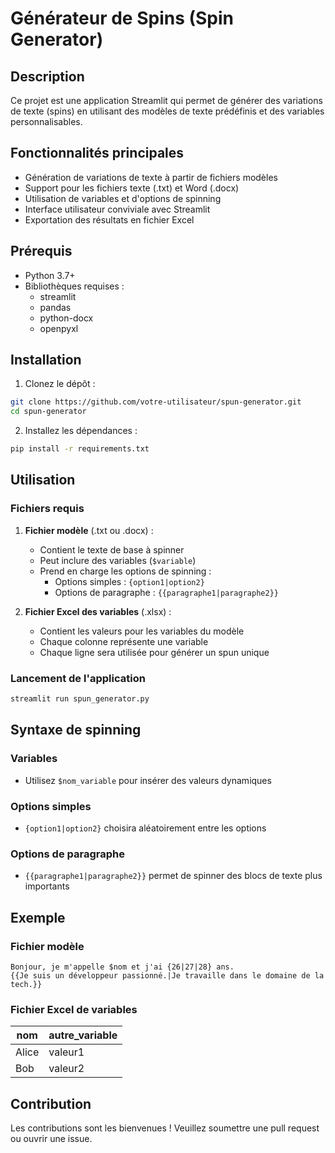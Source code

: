 # Générateur de Spins (Spin Generator)

## Description

Ce projet est une application Streamlit qui permet de générer des variations de texte (spins) en utilisant des modèles de texte prédéfinis et des variables personnalisables.

## Fonctionnalités principales

- Génération de variations de texte à partir de fichiers modèles
- Support pour les fichiers texte (.txt) et Word (.docx)
- Utilisation de variables et d'options de spinning
- Interface utilisateur conviviale avec Streamlit
- Exportation des résultats en fichier Excel

## Prérequis

- Python 3.7+
- Bibliothèques requises :
  - streamlit
  - pandas
  - python-docx
  - openpyxl

## Installation

1. Clonez le dépôt :
```bash
git clone https://github.com/votre-utilisateur/spun-generator.git
cd spun-generator
```

2. Installez les dépendances :
```bash
pip install -r requirements.txt
```

## Utilisation

### Fichiers requis

1. **Fichier modèle** (.txt ou .docx) : 
   - Contient le texte de base à spinner
   - Peut inclure des variables (`$variable`) 
   - Prend en charge les options de spinning :
     - Options simples : `{option1|option2}`
     - Options de paragraphe : `{{paragraphe1|paragraphe2}}`

2. **Fichier Excel des variables** (.xlsx) :
   - Contient les valeurs pour les variables du modèle
   - Chaque colonne représente une variable
   - Chaque ligne sera utilisée pour générer un spun unique

### Lancement de l'application

```bash
streamlit run spun_generator.py
```

## Syntaxe de spinning

### Variables
- Utilisez `$nom_variable` pour insérer des valeurs dynamiques

### Options simples
- `{option1|option2}` choisira aléatoirement entre les options

### Options de paragraphe
- `{{paragraphe1|paragraphe2}}` permet de spinner des blocs de texte plus importants

## Exemple

### Fichier modèle
```
Bonjour, je m'appelle $nom et j'ai {26|27|28} ans. 
{{Je suis un développeur passionné.|Je travaille dans le domaine de la tech.}}
```

### Fichier Excel de variables
| nom    | autre_variable |
|--------|----------------|
| Alice  | valeur1        |
| Bob    | valeur2        |

## Contribution

Les contributions sont les bienvenues ! Veuillez soumettre une pull request ou ouvrir une issue.
